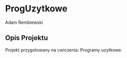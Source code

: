# ProgUzytkowe
Adam Rembiewski
## Opis Projektu
Projekt przygotowany na cwiczenia: Programy uzytkowe.